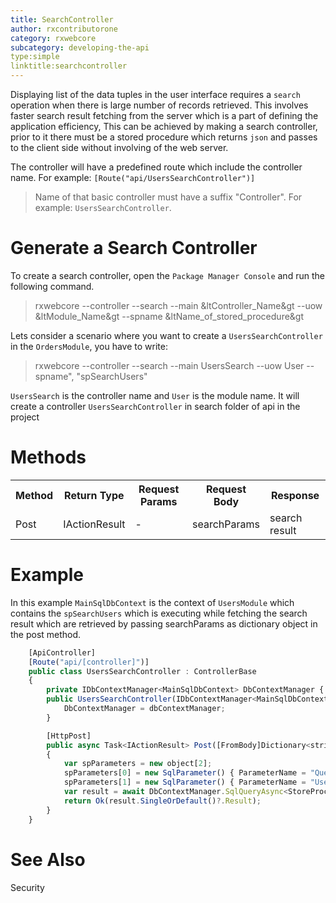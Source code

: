 ```yaml
---
title: SearchController
author: rxcontributorone
category: rxwebcore
subcategory: developing-the-api
type:simple
linktitle:searchcontroller
---
```


Displaying list of the data tuples in the user interface requires a `search` operation when there is large number of records retrieved.
This involves faster search result fetching from the server which is a part of defining the application efficiency, This can be achieved by making a search controller, prior to it there must be a stored procedure which returns `json` and passes to the client side without involving of the web server.

The controller will have a predefined route which include the controller name. For example: `[Route("api/UsersSearchController")]` 

> Name of that basic controller must have a suffix "Controller". For example: `UsersSearchController`.

# Generate a Search Controller

To create a search controller, open the `Package Manager Console` and run the following command.

> rxwebcore --controller --search --main &ltController_Name&gt --uow &ltModule_Name&gt --spname &ltName_of_stored_procedure&gt

Lets consider a scenario where you want to create a `UsersSearchController` in the `OrdersModule`, you have to write:

> rxwebcore --controller --search --main UsersSearch --uow User --spname", "spSearchUsers"

`UsersSearch` is the controller name and `User` is the module name. It will create a controller `UsersSearchController` in search folder of api in the project

# Methods

<table class="table table-bordered">
<tr><th>Method</th><th>Return Type</th><th>Request Params</th><th>Request Body</th><th>Response</th></tr>
<tr><td>Post</td><td>IActionResult</td><td> - </td><td>searchParams</td><td>search result</td></tr>
</table>

# Example
In this example  `MainSqlDbContext` is the context of `UsersModule` which contains the `spSearchUsers`
which is executing while fetching the search result which are retrieved by passing searchParams as dictionary object in the post method.

````js
    [ApiController]
	[Route("api/[controller]")]
    public class UsersSearchController : ControllerBase
    {
        private IDbContextManager<MainSqlDbContext> DbContextManager { get; set; }
        public UsersSearchController(IDbContextManager<MainSqlDbContext> dbContextManager) {
            DbContextManager = dbContextManager;
        }

        [HttpPost]
        public async Task<IActionResult> Post([FromBody]Dictionary<string,string> searchParams)
        {
            var spParameters = new object[2];
            spParameters[0] = new SqlParameter() { ParameterName = "Query", Value = searchParams["query"] };
            spParameters[1] = new SqlParameter() { ParameterName = "UserId", Value = UserClaim.UserId };
            var result = await DbContextManager.SqlQueryAsync<StoreProcResult>("EXEC [dbo].spSearchUsers @Query, @UserId", spParameters);
            return Ok(result.SingleOrDefault()?.Result);
        }
    }
 ````   

 # See Also
Security